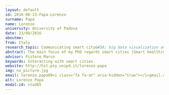```yaml
---
layout: default 
id: 2016-08-23-Papa-Lorenzo
surname: Papa
name: Lorenzo
university: University of Padova
date: 23/08/2016
aboutme: 
from: Italy
research_topic: Communicating smart city&#58; big data visualization and communication models for citizen, citizen manager and others stakeholders.
abstract: The main focus of my PhD regards smart cities (Smart health)&#58; nowadays, the possibility to change something in a city is only managed in a qualitatively fashion; the most common way to obtain some information from citizens about their cities, is still done by means of questionnaires or by directly interviewing. We still have not a quantitatively feedback from people. Technological development, namely wearable systems, and fast computation make it possible to measure quantitatively the biological signals produced by the human body. The concept of the research project is not only based on the feedback from people, but also on the control of their state by measuring their physiological signals (ECG, EDA, etc...) to assess in everyday-life and in real time how they could be improved, in order to also improve their life quality. Combining these signals, we could potentially obtain a comprehensive and reliable description of physiological indices related to specific scenarios that could be exploited, in every moment, to model the citizen behavior. Once defined the most significant parameters and analyzed them through processing, it will be necessary to define and display the results in a simple and understandable way to all citizens&#58; the interaction between them and technological devices will be designed to be as easy as possible allowing people to react with fast and almost instantaneous changes. The data obtained will be accessible by users through user-friendly interfaces, which will not only allow an instant understanding of the values analyzed, but it could also lead to a new concept of smart city, from a static smart city (changes made after long periods) to a dynamic smart city (changes made in very short periods). The final goal of the PhD research project will be the development of guide protocols and a wearable equipment that can be used in all the cities, turning them into smart cities with a higher quality of life for the citizen.
advisor: Pistore Marco
keywords: Interacting with smart cities.
website: http://hit.psy.unipd.it/lorenzo-papa
img: no_picture.jpg
email: lorenzo.papa89<i class="fa fa-at" aria-hidden="true"></i>gmail.com
alt: Lorenzo Papa
modal-id: stud85
---
```

